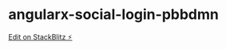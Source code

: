 # angularx-social-login-pbbdmn

[Edit on StackBlitz ⚡️](https://stackblitz.com/edit/angularx-social-login-pbbdmn)